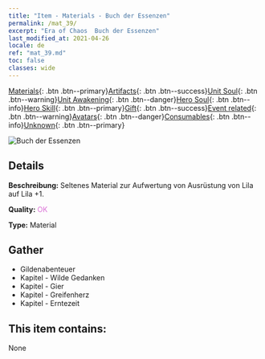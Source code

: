 ```yaml
---
title: "Item - Materials - Buch der Essenzen"
permalink: /mat_39/
excerpt: "Era of Chaos  Buch der Essenzen"
last_modified_at: 2021-04-26
locale: de
ref: "mat_39.md"
toc: false
classes: wide
---
```

 [Materials](/ItemsDE/){: .btn .btn--primary}[Artifacts](/ItemsDE/Artifacts/){: .btn .btn--success}[Unit Soul](/ItemsDE/UnitSoul/){: .btn .btn--warning}[Unit Awakening](/ItemsDE/UnitAwakening/){: .btn .btn--danger}[Hero Soul](/ItemsDE/HeroSoul/){: .btn .btn--info}[Hero Skill](/ItemsDE/HeroSkill/){: .btn .btn--primary}[Gift](/ItemsDE/Gift/){: .btn .btn--success}[Event related](/ItemsDE/Events/){: .btn .btn--warning}[Avatars](/ItemsDE/Avatars/){: .btn .btn--danger}[Consumables](/ItemsDE/Consumables/){: .btn .btn--info}[Unknown](/ItemsDE/Unknown/){: .btn .btn--primary}

 ![Buch der Essenzen](/images/t/i_cailiao_hexin2.png)

## Details
 **Beschreibung:** Seltenes Material zur Aufwertung von Ausrüstung von Lila auf Lila +1.

 **Quality:** <span style="color: #DA70D6">OK</span>

 **Type:** Material

## Gather

*    Gildenabenteuer 
*    Kapitel - Wilde Gedanken 
*    Kapitel - Gier 
*    Kapitel - Greifenherz 
*    Kapitel - Erntezeit 

## This item contains:

  None

